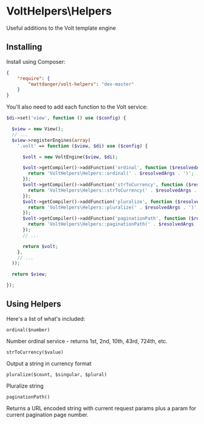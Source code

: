 VoltHelpers\Helpers
===================

Useful additions to the Volt template engine 

## Installing ##

Install using Composer:

```json
{
	"require": {
		"mattdanger/volt-helpers": "dev-master"
	}
}
```

You'll also need to add each function to the Volt service:

```php
$di->set('view', function () use ($config) {

  $view = new View();
  // ...
  $view->registerEngines(array(
    '.volt' => function ($view, $di) use ($config) {

      $volt = new VoltEngine($view, $di);

      $volt->getCompiler()->addFunction('ordinal', function ($resolvedArgs, $expArgs) {
        return 'VoltHelpers\Helpers::ordinal(' . $resolvedArgs . ')';
      });
      $volt->getCompiler()->addFunction('strToCurrency', function ($resolvedArgs, $expArgs) {
        return 'VoltHelpers\Helpers::strToCurrency(' . $resolvedArgs . ')';
      });
      $volt->getCompiler()->addFunction('pluralize', function ($resolvedArgs, $expArgs) {
        return 'VoltHelpers\Helpers::pluralize(' . $resolvedArgs . ')';
      });
      $volt->getCompiler()->addFunction('paginationPath', function ($resolvedArgs, $expArgs) {
        return 'VoltHelpers\Helpers::paginationPath(' . $resolvedArgs . ')';
      });
      // ... 

      return $volt;
    },
    // ...
  ));

  return $view;

});
```


## Using Helpers

Here's a list of what's included:

`ordinal($number)`

Number ordinal service - returns 1st, 2nd, 10th, 43rd, 724th, etc.

`strToCurrency($value)`

Output a string in currency format

`pluralize($count, $singular, $plural)`

Pluralize string

`paginationPath()`

Returns a URL encoded string with current request params plus a param for current pagination page number.

